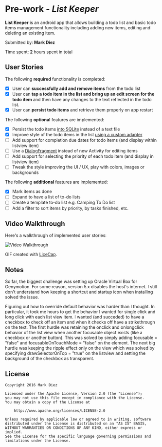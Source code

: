 # Pre-work - *List Keeper*

**List Keeper** is an android app that allows building a todo list and basic todo items management functionality including adding new items, editing and deleting an existing item.

Submitted by: **Mark Diez**

Time spent: **2** hours spent in total

## User Stories

The following **required** functionality is completed:

* [x] User can **successfully add and remove items** from the todo list
* [x] User can **tap a todo item in the list and bring up an edit screen for the todo item** and then have any changes to the text reflected in the todo list.
* [x] User can **persist todo items** and retrieve them properly on app restart

The following **optional** features are implemented:

* [x] Persist the todo items [into SQLite](http://guides.codepath.com/android/Persisting-Data-to-the-Device#sqlite) instead of a text file
* [x] Improve style of the todo items in the list [using a custom adapter](http://guides.codepath.com/android/Using-an-ArrayAdapter-with-ListView)
* [ ] Add support for completion due dates for todo items (and display within listview item)
* [ ] Use a [DialogFragment](http://guides.codepath.com/android/Using-DialogFragment) instead of new Activity for editing items
* [ ] Add support for selecting the priority of each todo item (and display in listview item)
* [ ] Tweak the style improving the UI / UX, play with colors, images or backgrounds

The following **additional** features are implemented:

* [x] Mark items as done
* [ ] Expand to have a list of to-do lists
* [ ] Create a template to-do list e.g. Camping To Do list
* [ ] Add a filter to sort items by priority, by tasks finished, etc.

## Video Walkthrough 

Here's a walkthrough of implemented user stories:

<img src='http://i.imgur.com/kV8kOA3.gif' title='Video Walkthrough' width='' alt='Video Walkthrough' />

GIF created with [LiceCap](http://www.cockos.com/licecap/).

## Notes

So far, the biggest challenge was setting up Oracle Virtual Box for Genymotion. For some reason, version 5.x disables the host's
internet. I still don't understand how keeping a shortcut and startup icon when installing solved the issue.

Figuring out how to override default behavior was harder than I thought. 
In particular, it took me hours to get the behavior I wanted for single click and long click with each list view item. 
I wanted (and succeded) to have a checkbox to check off an item and when it checks off have a strikethrough on the text.
The first hurdle was retaining the onclick and onlongclick behavior of the list view when another focusable object exists (like a checkbox or another button).
This was solved by simply adding focusable = "false" and focusableOnTouchMode = "false" on the element.
The next big hurdle was keeping the ripple effect only on the view which was solved by specifying drawSelectorOnTop = "true" on the listview and setting the background of the checkbox as transparent. 

## License

    Copyright 2016 Mark Diez

    Licensed under the Apache License, Version 2.0 (the "License");
    you may not use this file except in compliance with the License.
    You may obtain a copy of the License at

        http://www.apache.org/licenses/LICENSE-2.0

    Unless required by applicable law or agreed to in writing, software
    distributed under the License is distributed on an "AS IS" BASIS,
    WITHOUT WARRANTIES OR CONDITIONS OF ANY KIND, either express or implied.
    See the License for the specific language governing permissions and
    limitations under the License.
